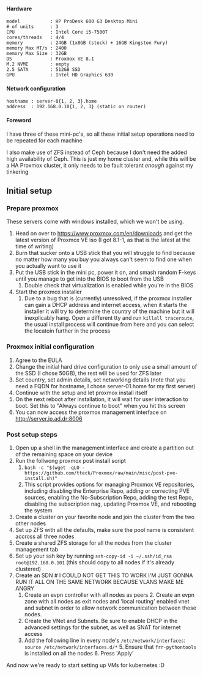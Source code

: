 #### Hardware
```
model           : HP ProDesk 600 G3 Desktop Mini
# of units      : 3
CPU             : Intel Core i5-7500T
cores/threads   : 4/4
memory          : 24GB (1x8GB (stock) + 16GB Kingston Fury)
memory Max MT/s : 2400
memory Max Size : 32GB
OS              : Proxmox VE 8.1
M.2 NVME        : empty
2.5 SATA        : 512GB SSD
GPU             : Intel HD Graphics 630
```
#### Network configuration
```
hostname : server-0{1, 2, 3}.home
address  : 192.168.0.10{1, 2, 3} (static on router)
```
#### Foreword
I have three of these mini-pc's, so all these initial setup operations need to be repeated for each machine

I also make use of ZFS instead of Ceph because I don't need the added high availability of Ceph. This is just my home cluster and, while this will be a HA Proxmox cluster, it only needs to be fault tolerant *enough* against my tinkering

## Initial setup

### Prepare proxmox
These servers come with windows installed, which we won't be using.
1. Head on over to https://www.proxmox.com/en/downloads and get the latest version of Proxmox VE iso (I got 8.1-1, as that is the latest at the time of writing)
2. Burn that sucker onto a USB stick that you will struggle to find because no matter how many you buy you always can't seem to find one when you actually want to use it
3. Put the USB stick in the mini pc, power it on, and smash random F-keys until you manage to get into the BIOS to boot from the USB
	1. Double check that virtualization is enabled while you're in the BIOS
5. Start the proxmox installer
	1. Due to a bug that is (currently) unresolved, if the proxmox installer can gain a DHCP address and internet access, when it starts the installer it will try to determine the country of the machine but it will inexplicably hang. Open a different tty and run `killall traceroute`, the usual install process will continue from here and you can select the locatoin further in the process

### Proxmox initial configuration
1. Agree to the EULA
2. Change the initial hard drive configuration to only use a small amount of the SSD (I chose 50GB), the rest will be used for ZFS later
3. Set country, set admin details, set networking details (note that you need a FQDN for hostname, I chose server-01.home for my first server)
4. Continue with the setup and let proxmox install itself
5. On the next reboot after installation, it will wait for user interaction to boot. Set this to "Always continue to boot" when you hit this screen
6. You can now access the proxmox management interface on http://server.ip.ad.dr:8006

### Post setup steps
1. Open up a shell in the management interface and create a partition out of the remaining space on your device
3. Run the follwong proxmox post install script 
	1. `bash -c "$(wget -qLO - https://github.com/tteck/Proxmox/raw/main/misc/post-pve-install.sh)"`
	2. This script provides options for managing Proxmox VE repositories, including disabling the Enterprise Repo, adding or correcting PVE sources, enabling the No-Subscription Repo, adding the test Repo, disabling the subscription nag, updating Proxmox VE, and rebooting the system
4. Create a cluster on your favorite node and join the cluster from the two other nodes
5. Set up ZFS with all the defaults, make sure the pool name is consistent accross all three nodes
6. Create a shared ZFS storage for all the nodes from the cluster management tab
7. Set up your ssh key by running `ssh-copy-id -i ~/.ssh/id_rsa root@192.168.0.101` (this should copy to all nodes if it's already clustered)
8. Create an SDN # I COULD NOT GET THIS TO WORK I'M JUST GONNA RUN IT ALL ON THE SAME NETWORK BECAUSE VLANS MAKE ME ANGRY
 	1. Create an evpn controller with all nodes as peers
        2. Create an evpn zone with all nodes as exit nodes and 'local routing' enabled vnet and subnet in order to allow network communication between these nodes.
	3. Create the VNet and Subnets. Be sure to enable DHCP in the advanced settings for the subnet, as well as SNAT for internet access
	4. Add the following line in every node's `/etc/network/interfaces`: `source /etc/network/interfaces.d/*`
        5. Ensure that `frr-pythontools` is installed on all the nodes
        6. Press 'Apply' 	

And now we're ready to start setting up VMs for kubernetes :D
